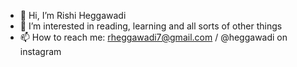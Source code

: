 - 👋 Hi, I’m Rishi Heggawadi
- 👀 I’m interested in reading, learning and all sorts of other things
- 📫 How to reach me: rheggawadi7@gmail.com / @heggawadi on instagram

<!---
rishiheggawadi/rishiheggawadi is a ✨ special ✨ repository because its `README.md` (this file) appears on your GitHub profile.
You can click the Preview link to take a look at your changes.
--->
